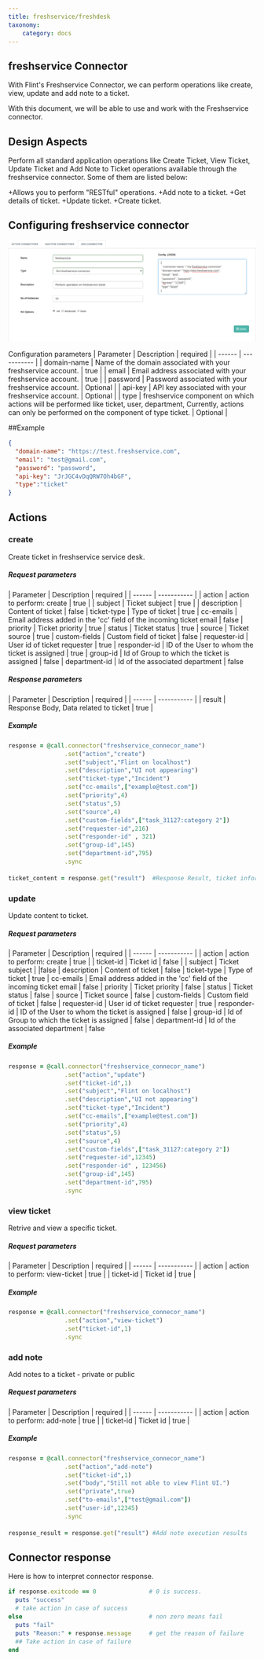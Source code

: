 ```yaml
---
title: freshservice/freshdesk
taxonomy:
    category: docs
---
```


## freshservice Connector

With Flint's Freshservice Connector, we can perform operations like create, view, update and add note to a ticket.

With this document, we will be able to use and work with the Freshservice connector.
## Design Aspects

Perform all standard application operations like Create Ticket, View Ticket, Update Ticket and Add Note to Ticket operations available through the freshservice connector. Some of them are listed below:

+Allows you to perform "RESTful" operations.
+Add note to a ticket.
+Get details of ticket.
+Update ticket.
+Create ticket. 

## Configuring freshservice connector

![add_freshservice_connector](add-freshservice-conn.png)

Configuration parameters
| Parameter | Description | required |
| ------ | ----------- |
| domain-name | Name of the domain associated with your freshservice account. | true |
| email | Email address associated with your freshservice account. | true |
| password  | Password associated with your freshservice account. | Optional |
| api-key | API key associated with your freshservice account. | Optional |
| type | freshservice component on which actions will be performed like ticket, user, department, Currently, actions can only be performed on the component of type ticket. | Optional |

##Example
``` json
{
  "domain-name": "https://test.freshservice.com",
  "email": "test@gmail.com",
  "password": "password",
  "api-key": "JrJGC4vDqQRW7Oh4bGF",
  "type":"ticket"
}

```

## Actions

### create
Create ticket in freshservice service desk.

##### Request parameters
| Parameter | Description | required |
| ------ | ----------- |
| action | action to perform: create | true |
| subject | Ticket subject | true |
| description | Content of ticket | false
| ticket-type | Type of ticket | true
| cc-emails | Email address added in the 'cc' field of the incoming ticket email | false
| priority | Ticket priority | true
| status | Ticket status | true
| source | Ticket source | true
| custom-fields | Custom field of ticket | false
| requester-id | User id of ticket requester | true
| responder-id | ID of the User to whom the ticket is assigned | true
| group-id | Id of Group to which the ticket is assigned | false
| department-id | Id of the associated department | false

##### Response parameters
| Parameter | Description | required |
| ------ | ----------- |
| result | Response Body, Data related to ticket | true |

##### Example
``` ruby
response = @call.connector("freshservice_connecor_name")
                .set("action","create")
                .set("subject","Flint on localhost")
                .set("description","UI not appearing")
                .set("ticket-type","Incident")
                .set("cc-emails",["example@test.com"])
                .set("priority",4)
                .set("status",5)
                .set("source",4)
                .set("custom-fields",["task_31127:category 2"])
                .set("requester-id",216)
                .set("responder-id" , 321)
                .set("group-id",145)
                .set("department-id",795)
                .sync

ticket_content = response.get("result")  #Response Result, ticket information from freshservice.
```


### update
Update content to ticket.

##### Request parameters
| Parameter | Description | required |
| ------ | ----------- |
| action | action to perform: create | true |
| ticket-id | Ticket id | false |
| subject | Ticket subject |  |false
| description | Content of ticket | false
| ticket-type | Type of ticket | true
| cc-emails | Email address added in the 'cc' field of the incoming ticket email | false
| priority | Ticket priority | false
| status | Ticket status | false
| source | Ticket source | false
| custom-fields | Custom field of ticket | false
| requester-id | User id of ticket requester | true
| responder-id | ID of the User to whom the ticket is assigned | false
| group-id | Id of Group to which the ticket is assigned | false
| department-id | Id of the associated department | false

##### Example
``` ruby
response = @call.connector("freshservice_connecor_name")
                .set("action","update")
                .set("ticket-id",1)
                .set("subject","Flint on localhost")
                .set("description","UI not appearing")
                .set("ticket-type","Incident")
                .set("cc-emails",["example@test.com"])
                .set("priority",4)
                .set("status",5)
                .set("source",4)
                .set("custom-fields",["task_31127:category 2"])
                .set("requester-id",12345)
                .set("responder-id" , 123456)
                .set("group-id",145)
                .set("department-id",795)
                .sync


```
### view ticket
Retrive and view a specific ticket.

##### Request parameters

| Parameter | Description | required |
| ------ | ----------- |
| action | action to perform: view-ticket | true |
| ticket-id | Ticket id | true |


##### Example
``` ruby
response = @call.connector("freshservice_connecor_name")
                .set("action","view-ticket")
                .set("ticket-id",1)
                .sync

```

### add note
Add notes to a ticket - private or public

##### Request parameters

| Parameter | Description | required |
| ------ | ----------- |
| action | action to perform: add-note | true |
| ticket-id | Ticket id | true |

##### Example
``` ruby
response = @call.connector("freshservice_connecor_name")
                .set("action","add-note")
                .set("ticket-id",1)
                .set("body","Still not able to view Flint UI.")         
                .set("private",true)
                .set("to-emails",["test@gmail.com"])
                .set("user-id",12345)
                .sync

response_result = response.get("result") #Add note execution results
```

## Connector response
Here is how to interpret connector response.
``` ruby
if response.exitcode == 0               # 0 is success.
  puts "success"
  # take action in case of success
else                                    # non zero means fail
  puts "fail"
  puts "Reason:" + response.message     # get the reason of failure
  ## Take action in case of failure
end

```
